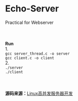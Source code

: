 # Echo-Server
Practical for Webserver
<br><br><br><br>
**Run**<br>
1.<br>
`gcc server_thread.c -o server`<br>
`gcc client.c -o client`<br>
2.<br>
`./server`<br>
`./client`<br>
<br><br><br>
**源码来源：**[Linux高并发服务器开发](https://www.nowcoder.com/courses/cover/live/504)
